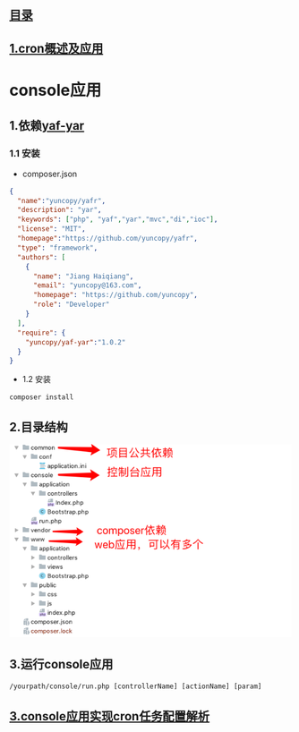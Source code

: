 ## [目录](https://github.com/yuncopy/yafr/blob/master/docs/index.md)

## [1.cron概述及应用](https://github.com/yuncopy/yafr/blob/master/docs/cron/1.cron概述及应用.md)

# console应用
## 1.依赖[yaf-yar](https://github.com/yuncopy/yaf-yar)

### 1.1 安装
* composer.json
```json
{
  "name":"yuncopy/yafr",
  "description": "yar",
  "keywords": ["php", "yaf","yar","mvc","di","ioc"],
  "license": "MIT",
  "homepage":"https://github.com/yuncopy/yafr",
  "type": "framework",
  "authors": [
    {
      "name": "Jiang Haiqiang",
      "email": "yuncopy@163.com",
      "homepage": "https://github.com/yuncopy",
      "role": "Developer"
    }
  ],
  "require": {
    "yuncopy/yaf-yar":"1.0.2"
  }
}
```

* 1.2 安装
```shell
composer install
```

## 2.目录结构

![image](https://github.com/yuncopy/yafr/blob/master/docs/console.png)

## 3.运行console应用
```shell
/yourpath/console/run.php [controllerName] [actionName] [param]
```



## [3.console应用实现cron任务配置解析](https://github.com/yuncopy/yafr/blob/master/docs/cron/3.console应用实现cron任务配置解析)

